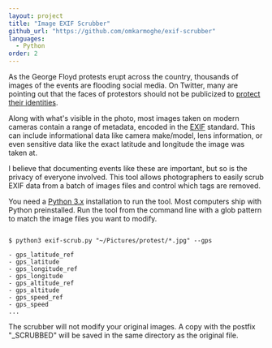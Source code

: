 ```yaml
---
layout: project
title: "Image EXIF Scrubber"
github_url: "https://github.com/omkarmoghe/exif-scrubber"
languages:
  - Python
order: 2
---
```


As the George Floyd protests erupt across the country, thousands of images of the events are flooding social media. On Twitter, many are pointing out that the faces of protestors should not be publicized to [protect their identities](https://www.google.com/search?q=ferguson+protestors+killed).

Along with what's visible in the photo, most images taken on modern cameras contain a range of metadata, encoded in the [EXIF](https://www.wikiwand.com/en/Exif) standard. This can include informational data like camera make/model, lens information, or even sensitive data like the exact latitude and longitude the image was taken at.

I believe that documenting events like these are important, but so is the privacy of everyone involved. This tool allows photographers to easily scrub EXIF data from a batch of images files and control which tags are removed.

You need a [Python 3.x](https://www.python.org/downloads/) installation to run the tool. Most computers ship with Python preinstalled. Run the tool from the command line with a glob pattern to match the image files you want to modify.

<pre><code class="shell">
$ python3 exif-scrub.py "~/Pictures/protest/*.jpg" --gps

- gps_latitude_ref
- gps_latitude
- gps_longitude_ref
- gps_longitude
- gps_altitude_ref
- gps_altitude
- gps_speed_ref
- gps_speed
...
</code></pre>

The scrubber will not modify your original images. A copy with the postfix "_SCRUBBED" will be saved in the same directory as the original file.
